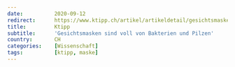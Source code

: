 ```yaml
---
date:          2020-09-12
redirect:      https://www.ktipp.ch/artikel/artikeldetail/gesichtsmasken-sind-voll-von-bakterien-und-pilzen/
title:         Ktipp
subtitle:      'Gesichtsmasken sind voll von Bakterien und Pilzen'
country:       CH
categories:    [Wissenschaft]
tags:          [ktipp, maske]
---
```

